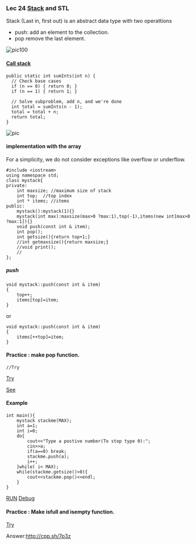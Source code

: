 ### Lec 24 [Stack](http://en.wikipedia.org/wiki/Stack_%28abstract_data_type%29) and STL
Stack (Last in, first out) is an abstract data type with two operattions

  - push: add an element to the collection.
  - pop remove the last element.

![pic100](http://upload.wikimedia.org/wikipedia/commons/2/29/Data_stack.svg)
#### [Call stack](http://faculty.ycp.edu/~dhovemey/fall2012/cs201/notes/recursion.html)
```
public static int sumInts(int n) {
  // Check base cases
  if (n == 0) { return 0; }
  if (n == 1) { return 1; }

  // Solve subproblem, add n, and we're done
  int total = sumInts(n - 1);
  total = total + n;
  return total;
}
```
![pic](http://faculty.ycp.edu/~dhovemey/fall2012/cs201/notes/figures/callStackRecursion.png)
#### implementation with the array
For a simplicity, we do not consider exceptions like overflow or underflow.
```
#include <iostream>
using namespace std;
class mystack{
private:
    int maxsize; //maximum size of stack
    int top;  //top index
    int * items; //items
public:
    mystack():mystack(1){}
    mystack(int max):maxsize(max>0 ?max:1),top(-1),items(new int[max>0 ?max:1]){}
    void push(const int & item);
    int pop();
    int getsize(){return top+1;}
    //int getmaxsize(){return maxsize;}
    //void print();
    //
};
```

##### push
```
void mystack::push(const int & item)
{
    top++;
    items[top]=item;
}
```
or
```
void mystack::push(const int & item)
{
    items[++top]=item;
}
```
#### Practice : make pop function.
```
//Try
```
[Try](http://cpp.sh/7l4w)

[See](http://cpp.sh/6opb)

#### Example
```
int main(){
    mystack stackme(MAX);
    int a=1;
    int i=0;
    do{
        cout<<"Type a postive number(To stop type 0):";
        cin>>a;
        if(a==0) break;
        stackme.push(a);
        i++;
    }while( i< MAX);
    while(stackme.getsize()>0){
        cout<<stackme.pop()<<endl;
    }
}
```
[RUN](http://cpp.sh/5zoh)
[Debug](http://cpp.sh/8gba)

#### Practice : Make isfull and isempty function.
[Try](http://cpp.sh/5d3r)

Answer:http://cpp.sh/7p3z

